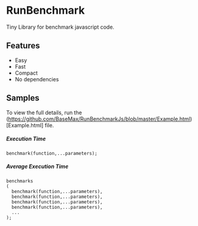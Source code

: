 # RunBenchmark
Tiny Library for benchmark javascript code.


## Features 
  - Easy
  - Fast
  - Compact
  - No dependencies

## Samples

To view the full details, run the (https://github.com/BaseMax/RunBenchmarkJs/blob/master/Example.html)[Example.html] file.

##### Execution Time
```
benchmark(function,...parameters);
```

##### Average Execution Time
```
benchmarks
(
  benchmark(function,...parameters),
  benchmark(function,...parameters),
  benchmark(function,...parameters),
  benchmark(function,...parameters),
  ...
);
```
